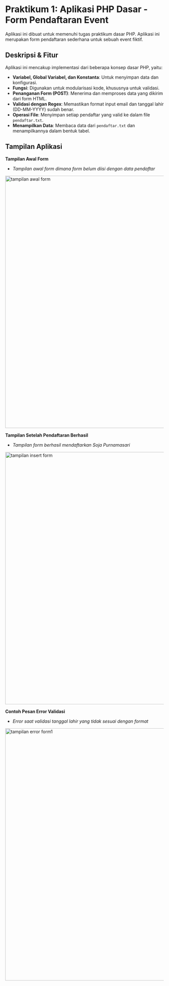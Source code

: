 # Praktikum 1: Aplikasi PHP Dasar - Form Pendaftaran Event

Aplikasi ini dibuat untuk memenuhi tugas praktikum dasar PHP. Aplikasi ini merupakan form pendaftaran sederhana untuk sebuah event fiktif.

## Deskripsi & Fitur
Aplikasi ini mencakup implementasi dari beberapa konsep dasar PHP, yaitu:
- **Variabel, Global Variabel, dan Konstanta**: Untuk menyimpan data dan konfigurasi.
- **Fungsi**: Digunakan untuk modularisasi kode, khususnya untuk validasi.
- **Penanganan Form (POST)**: Menerima dan memproses data yang dikirim dari form HTML.
- **Validasi dengan Regex**: Memastikan format input email dan tanggal lahir (DD-MM-YYYY) sudah benar.
- **Operasi File**: Menyimpan setiap pendaftar yang valid ke dalam file `pendaftar.txt`.
- **Menampilkan Data**: Membaca data dari `pendaftar.txt` dan menampilkannya dalam bentuk tabel.

## Tampilan Aplikasi

**Tampilan Awal Form**
- *Tampilan awal form dimana form belum diisi dengan data pendaftar*
<img width="1280" height="800" alt="tampilan awal form" src="https://github.com/user-attachments/assets/954286b0-bfad-44a1-9607-aafc5341d3ec" />


**Tampilan Setelah Pendaftaran Berhasil**
- *Tampilan form berhasil mendaftarkan Soja Purnamasari*
<img width="1280" height="800" alt="tampilan insert form" src="https://github.com/user-attachments/assets/5920dd0f-19e9-492f-acc7-ea988e74d0ee" />


 **Contoh Pesan Error Validasi**
- *Error saat validasi tanggal lahir yang tidak sesuai dengan format*
<img width="1280" height="800" alt="tampilan error form1" src="https://github.com/user-attachments/assets/d434bdb2-ea11-46d6-93fb-34b659d59159" />


